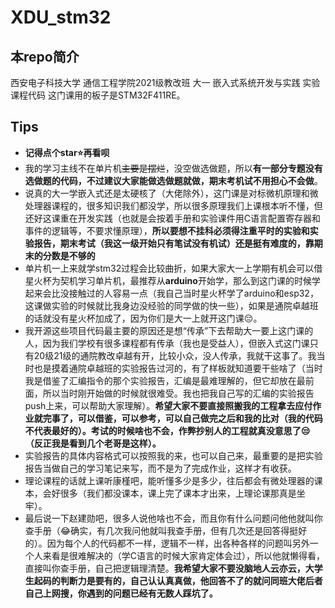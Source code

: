 # XDU_stm32
## 本repo简介
西安电子科技大学 通信工程学院2021级教改班 大一 嵌入式系统开发与实践 实验课程代码
这门课用的板子是STM32F411RE。
## Tips

- **记得点个star:star:再看呗**
- 我的学习主线不在单片机~~主要是摆烂~~，没空做选做题，所以**有一部分专题没有选做题的代码，不过建议大家能做选做题就做，期末考机试不用担心不会做**。
- 说真的大一学嵌入式还是太硬核了（大佬除外），这门课是对标微机原理和微处理器课程的，很多知识我们都没学，所以很多原理我们上课根本听不懂，但还好这课重在开发实践（也就是会按着手册和实验课件用C语言配置寄存器和事件的逻辑等，不要求懂原理），**所以要想不挂科必须得注重平时的实验和实验报告，期末考试（我这一级开始只有笔试没有机试）还是挺有难度的，靠期末的分数是不够的**
- 单片机一上来就学stm32过程会比较曲折，如果大家大一上学期有机会可以借星火杯为契机学习单片机，最推荐从**arduino**开始学，那么到这门课的时候学起来会比没接触过的人容易一点（我自己当时星火杯学了arduino和esp32，这课做实验的时候就比我身边没经验的同学做的快一些），如果是通院卓越班的话就没有星火杯加成了，因为你们是大一上就开这门课:pensive:。
- 我开源这些项目代码最主要的原因还是想“传承”下去帮助大一要上这门课的人，因为我们学校有很多课程都有传承（我也是受益人），但嵌入式这门课只有20级21级的通院教改卓越有开，比较小众，没人传承，我就干这事了。我当时也是摸着通院卓越班的实验报告过河的，有了样板就知道要干些啥了（当时我是借鉴了汇编指令的那个实验报告，汇编是最难理解的，但它却放在最前面，所以当时刚开始做的时候就很难受。我也把我自己写的汇编的实验报告push上来，可以帮助大家理解）。**希望大家不要直接照搬我的工程拿去应付作业就完事了，可以借鉴，可以参考，可以自己做完之后和我的比对（我的代码不代表最好的）。考试的时候啥也不会，作弊抄别人的工程就真没意思了:unamused:（反正我是看到几个老哥是这样）。**
- 实验报告的具体内容格式可以按照我的来，也可以自己来，最重要的是把实验报告当做自己的学习笔记来写，而不是为了完成作业，这样才有收获。
- 理论课程的话就上课听康槿吧，能听懂多少是多少，往后都会有微处理器的课本，会好很多（我们都没课本，课上完了课本才出来，上理论课那真是坐牢）。
- 最后说一下赵建勋吧，很多人说他啥也不会，而且你有什么问题问他他就叫你查手册（:joy:确实，有几次我问他就叫我查手册，但有几次还是回答得挺好的）。因为每个人的代码都不一样，逻辑不一样，出各种各样的问题叫另外一个人来看是很难解决的（学C语言的时候大家肯定体会过），所以他就懒得看，直接叫你查手册，自己把逻辑理清楚。**我希望大家不要没脑地人云亦云，大学生起码的判断力是要有的，自己认认真真做，他回答不了的就问同班大佬后者自己上网搜，你遇到的问题已经有无数人踩坑了。**
